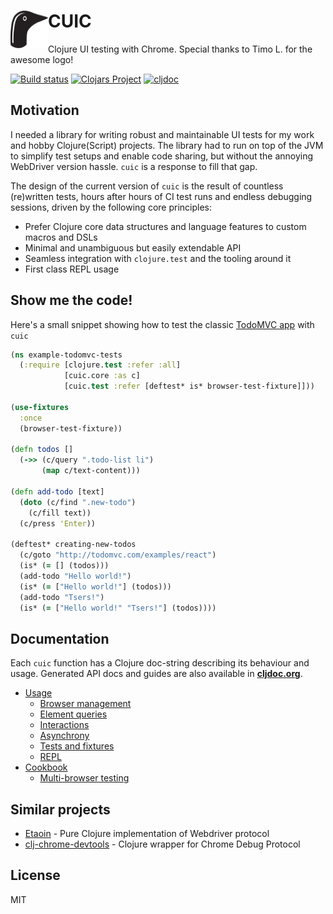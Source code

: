 # <img src="kuikka.svg" align="left" width="60" height="60"> CUIC

Clojure UI testing with Chrome. Special thanks to Timo L. for the awesome logo!

[![Build status](https://img.shields.io/github/workflow/status/milankinen/cuic/Run%20tests/master?style=flat-square)](https://github.com/milankinen/cuic/actions?query=workflow%3A%22Run+tests%22)
[![Clojars Project](https://img.shields.io/clojars/v/cuic.svg?style=flat-square)](https://clojars.org/cuic)
[![cljdoc](https://img.shields.io/badge/cljdoc-latest-blue?style=flat-square)](https://cljdoc.org/d/cuic/cuic/CURRENT)

## Motivation

I needed a library for writing robust and maintainable UI tests for my work 
and hobby Clojure(Script) projects. The library had to run on top of the 
JVM to simplify test setups and enable code sharing, but without the 
annoying WebDriver version hassle. `cuic` is a response to fill that gap.

The design of the current version of `cuic` is the result of countless 
(re)written tests, hours after hours of CI test runs and endless debugging
sessions, driven by the following core principles:

  * Prefer Clojure core data structures and language features 
    to custom macros and DSLs
  * Minimal and unambiguous but easily extendable API 
  * Seamless integration with `clojure.test` and the tooling around it
  * First class REPL usage

## Show me the code!

Here's a small snippet showing how to test the classic
[TodoMVC app](http://todomvc.com/examples/react) with `cuic`

```clojure 
(ns example-todomvc-tests
  (:require [clojure.test :refer :all]
            [cuic.core :as c]
            [cuic.test :refer [deftest* is* browser-test-fixture]]))

(use-fixtures
  :once
  (browser-test-fixture))

(defn todos []
  (->> (c/query ".todo-list li")
       (map c/text-content)))

(defn add-todo [text]
  (doto (c/find ".new-todo")
    (c/fill text))
  (c/press 'Enter))

(deftest* creating-new-todos
  (c/goto "http://todomvc.com/examples/react")
  (is* (= [] (todos)))
  (add-todo "Hello world!")
  (is* (= ["Hello world!"] (todos)))
  (add-todo "Tsers!")
  (is* (= ["Hello world!" "Tsers!"] (todos))))
```

## Documentation

Each `cuic` function has a Clojure doc-string describing its behaviour and usage. 
Generated API docs and guides are also available in **[cljdoc.org](https://cljdoc.org/d/cuic/cuic)**.

* [Usage](https://cljdoc.org/d/cuic/cuic/CURRENT/doc/usage)
    * [Browser management](https://cljdoc.org/d/cuic/cuic/CURRENT/doc/usage/browser-management)
    * [Element queries](https://cljdoc.org/d/cuic/cuic/CURRENT/doc/usage/element-queries)
    * [Interactions](https://cljdoc.org/d/cuic/cuic/CURRENT/doc/usage/interactions)
    * [Asynchrony](https://cljdoc.org/d/cuic/cuic/CURRENT/doc/usage/asynchrony)
    * [Tests and fixtures](https://cljdoc.org/d/cuic/cuic/CURRENT/doc/usage/tests-and-fixtures)
    * [REPL](https://cljdoc.org/d/cuic/cuic/CURRENT/doc/usage/repl)
* [Cookbook](https://cljdoc.org/d/cuic/cuic/CURRENT/doc/cookbook)
    * [Multi-browser testing](https://cljdoc.org/d/cuic/cuic/CURRENT/doc/cookbook/multi-browser-testing)

## Similar projects

* [Etaoin](https://github.com/igrishaev/etaoin) - Pure Clojure implementation of Webdriver protocol
* [clj-chrome-devtools](https://github.com/tatut/clj-chrome-devtools) - Clojure wrapper for Chrome Debug Protocol

## License

MIT
